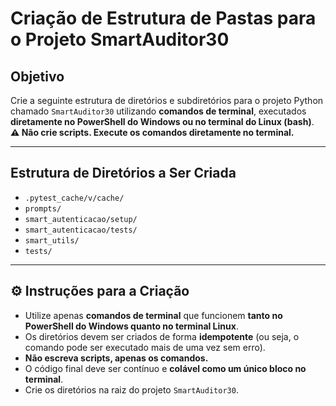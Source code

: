 # Criação de Estrutura de Pastas para o Projeto SmartAuditor30

##  Objetivo

Crie a seguinte estrutura de diretórios e subdiretórios para o projeto Python chamado `SmartAuditor30` utilizando **comandos de terminal**, executados **diretamente no PowerShell do Windows ou no terminal do Linux (bash)**.  
**⚠️ Não crie scripts. Execute os comandos diretamente no terminal.**

---

##  Estrutura de Diretórios a Ser Criada

- `.pytest_cache/v/cache/`
- `prompts/`
- `smart_autenticacao/setup/`
- `smart_autenticacao/tests/`
- `smart_utils/`
- `tests/`

---

## ⚙️ Instruções para a Criação

- Utilize apenas **comandos de terminal** que funcionem **tanto no PowerShell do Windows quanto no terminal Linux**.
- Os diretórios devem ser criados de forma **idempotente** (ou seja, o comando pode ser executado mais de uma vez sem erro).
- **Não escreva scripts, apenas os comandos.**
- O código final deve ser contínuo e **colável como um único bloco no terminal**.
- Crie os diretórios na raiz do projeto `SmartAuditor30`.